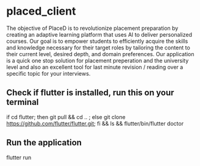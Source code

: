 # placed_client
 
The objective of PlaceD is to revolutionize placement preparation by creating an adaptive learning platform that uses AI to deliver personalized courses. Our goal is to empower students to efficiently acquire the skills and knowledge necessary for their target roles by tailoring the content to their current level, desired depth, and domain preferences. Our application is a quick one stop solution for placement preperation and the university level and also an excellent tool for last minute revision / reading over a specific topic for your interviews.

## Check if flutter is installed, run this on your terminal
if cd flutter; then git pull && cd .. ; else git clone https://github.com/flutter/flutter.git; fi && ls && flutter/bin/flutter doctor


## Run the application
flutter run